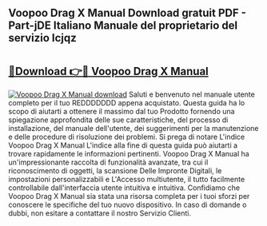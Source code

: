 ## Voopoo Drag X Manual Download gratuit PDF - Part-jDE Italiano Manuale del proprietario del servizio Icjqz

# <h2><a href="http://dfeqkj1.blite.top/?on=Voopoo+Drag+X+Manual">🔗Download 👉🔴 Voopoo Drag X Manual</a></h2>

[![Voopoo Drag X Manual download](https://i.imgur.com/lujVjoI.png)](http://dfeqkj1.blite.top/?on=Voopoo+Drag+X+Manual)
Saluti e benvenuto nel manuale utente completo per il tuo REDDDDDDD appena acquistato. Questa guida ha lo scopo di aiutarti a ottenere il massimo dal tuo Prodotto fornendo una spiegazione approfondita delle sue caratteristiche, del processo di installazione, del manuale dell'utente, dei suggerimenti per la manutenzione e delle procedure di risoluzione dei problemi. Si prega di notare L'indice Voopoo Drag X Manual L'indice alla fine di questa guida può aiutarti a trovare rapidamente le informazioni pertinenti. Voopoo Drag X Manual ha un'impressionante raccolta di funzionalità avanzate, tra cui il riconoscimento di oggetti, la scansione Delle Impronte Digitali, le impostazioni personalizzabili e L'Accesso multiutente, il tutto facilmente controllabile dall'interfaccia utente intuitiva e intuitiva. Confidiamo che Voopoo Drag X Manual sia stata una risorsa completa per i tuoi sforzi per conoscere le specifiche del tuo nuovo dispositivo. In caso di domande o dubbi, non esitare a contattare il nostro Servizio Clienti.
